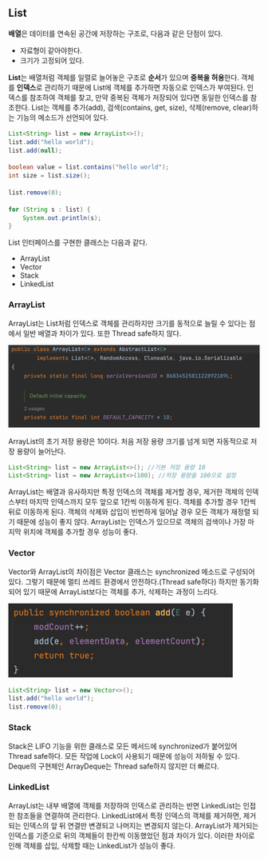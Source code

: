 ## List

**배열**은 데이터를 연속된 공간에 저장하는 구조로, 다음과 같은 단점이 있다.

- 자료형이 같아야한다.
- 크기가 고정되어 있다.

**List**는 배열처럼 객체를 일렬로 늘어놓은 구조로 **순서**가 있으며 **중복을 허용**한다. 객체를 **인덱스**로 관리하기 때문에 List에 객체를 추가하면 자동으로 인덱스가 부여된다. 인덱스를 참조하여 객체를 찾고, 만약 중복된 객체가 저장되어 있다면 동일한 인덱스를 참조한다. List는 객체를 추가(add), 검색(contains, get, size), 삭제(remove, clear)하는 기능의 메소드가 선언되어 있다. 

```java
List<String> list = new ArrayList<>();
list.add("hello world");
list.add(null);

boolean value = list.contains("hello world");
int size = list.size();

list.remove(0);

for (String s : list) {
    System.out.println(s);
}
```

List 인터페이스를 구현한 클래스는 다음과 같다.

- ArrayList
- Vector
- Stack
- LinkedList

### ArrayList

ArrayList는 List처럼 인덱스로 객체를 관리하지만 크기를 동적으로 늘릴 수 있다는 점에서 일반 배열과 차이가 있다. 또한 Thread safe하지 않다.

![img](https://github.com/dilmah0203/TIL/blob/main/Image/ArrayList.png)

ArrayList의 초기 저장 용량은 10이다. 처음 저장 용량 크기를 넘게 되면 자동적으로 저장 용량이 늘어난다.

```java
List<String> list = new ArrayList<>(); //기본 저장 용량 10
List<String> list = new ArrayList<>(100); //저장 용량을 100으로 설정
```

ArrayList는 배열과 유사하지만 특정 인덱스의 객체를 제거할 경우, 제거한 객체의 인덱스부터 마지막 인덱스까지 모두 앞으로 1칸씩 이동하게 된다. 객체를 추가할 경우 1칸씩 뒤로 이동하게 된다. 객체의 삭제와 삽입이 빈번하게 일어날 경우 모든 객체가 재정렬 되기 때문에 성능이 좋지 않다. ArrayList는 인덱스가 있으므로 객체의 검색이나 가장 마지막 위치에 객체를 추가할 경우 성능이 좋다.

### Vector

Vector와 ArrayList의 차이점은 Vector 클래스는 synchronized 메소드로 구성되어 있다. 그렇기 때문에 멀티 쓰레드 환경에서 안전하다.(Thread safe하다) 하지만 동기화되어 있기 때문에 ArrayList보다는 객체를 추가, 삭제하는 과정이 느리다.

![img2](https://github.com/dilmah0203/TIL/blob/main/Image/Vector.png)

```java
List<String> list = new Vector<>();
list.add("hello world");
list.remove(0);
```

### Stack

Stack은 LIFO 기능을 위한 클래스로 모든 메서드에 synchronized가 붙어있어 Thread safe하다. 모든 작업에 Lock이 사용되기 때문에 성능이 저하될 수 있다. Deque의 구현체인 ArrayDeque는 Thread safe하지 않지만 더 빠르다.

### LinkedList

ArrayList는 내부 배열에 객체를 저장하여 인덱스로 관리하는 반면 LinkedList는 인접한 참조들을 연결하여 관리한다. LinkedList에서 특정 인덱스의 객체를 제거하면, 제거되는 인덱스의 앞 뒤 연결만 변경되고 나머지는 변경되지 않는다. ArrayList가 제거되는 인덱스를 기준으로 뒤의 객체들이 한칸씩 이동했었던 점과 차이가 있다. 이러한 차이로 인해 객체를 삽입, 삭제할 때는 LinkedList가 성능이 좋다.



